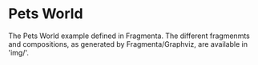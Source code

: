 # Pets World
The Pets World example defined in Fragmenta. The different fragmenmts and compositions, as generated by Fragmenta/Graphviz, are available in 'img/'.
